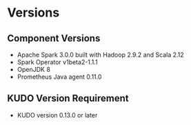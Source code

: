 # Versions

## Component Versions
* Apache Spark 3.0.0 built with Hadoop 2.9.2 and Scala 2.12
* Spark Operator v1beta2-1.1.1
* OpenJDK 8
* Prometheus Java agent 0.11.0

## KUDO Version Requirement
* KUDO version 0.13.0 or later
